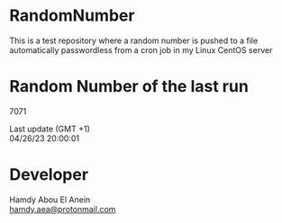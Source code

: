 # RandomNumber    
This is a test repository where a random number is pushed to a file automatically passwordless from a cron job in my Linux CentOS server    
# Random Number of the last run   
7071
      
Last update (GMT +1)    
04/26/23 20:00:01
# Developer    
Hamdy Abou El Anein   
hamdy.aea@protonmail.com
